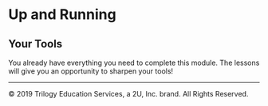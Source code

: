 # Up and Running

## Your Tools

You already have everything you need to complete this module. The lessons will give you an opportunity to sharpen your tools!

---
© 2019 Trilogy Education Services, a 2U, Inc. brand. All Rights Reserved.
